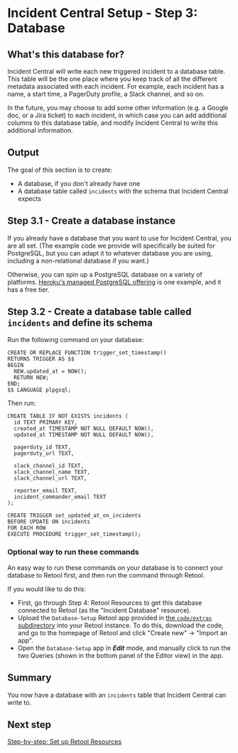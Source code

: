 # Incident Central Setup - Step 3: Database

## What's this database for?
Incident Central will write each new triggered incident to a database table. This table will be the one place where you keep track of all the different metadata associated with each incident. For example, each incident has a name, a start time, a PagerDuty profile, a Slack channel, and so on.

In the future, you may choose to add some other information (e.g. a Google doc, or a Jira ticket) to each incident, in which case you can add additional columns to this database table, and modify Incident Central to write this additional information.

## Output
The goal of this section is to create:
* A database, if you don't already have one
* A database table called `incidents` with the schema that Incident Central expects

## Step 3.1 - Create a database instance
If you already have a database that you want to use for Incident Central, you are all set. (The example code we provide will specifically be suited for PostgreSQL, but you can adapt it to whatever database you are using, including a non-relational database if you want.)

Otherwise, you can spin up a PostgreSQL database on a variety of platforms. [Heroku's managed PostgreSQL offering](https://www.heroku.com/postgres) is one example, and it has a free tier.

## Step 3.2 - Create a database table called `incidents` and define its schema
Run the following command on your database:
```
CREATE OR REPLACE FUNCTION trigger_set_timestamp()
RETURNS TRIGGER AS $$
BEGIN
  NEW.updated_at = NOW();
  RETURN NEW;
END;
$$ LANGUAGE plpgsql;
```

Then run:
```
CREATE TABLE IF NOT EXISTS incidents (
  id TEXT PRIMARY KEY,
  created_at TIMESTAMP NOT NULL DEFAULT NOW(),
  updated_at TIMESTAMP NOT NULL DEFAULT NOW(),

  pagerduty_id TEXT,
  pagerduty_url TEXT,

  slack_channel_id TEXT,
  slack_channel_name TEXT,
  slack_channel_url TEXT,

  reporter_email TEXT,
  incident_commander_email TEXT
);

CREATE TRIGGER set_updated_at_on_incidents
BEFORE UPDATE ON incidents
FOR EACH ROW
EXECUTE PROCEDURE trigger_set_timestamp();
```
### Optional way to run these commands
An easy way to run these commands on your database is to connect your database to Retool first, and then run the command through Retool.

If you would like to do this:
* First, go through Step 4: Retool Resources to get this database connected to Retool (as the "Incident Database" resource).
* Upload the `Database-Setup` Retool app provided in [the `code/extras` subdirectory](./code/extras/) into your Retool instance. To do this, download the code, and go to the homepage of Retool and click "Create new"  → "Import an app".
* Open the `Database-Setup` app in **_Edit_** mode, and manually click to run the two Queries (shown in the bottom panel of the Editor view) in the app.

## Summary
You now have a database with an `incidents` table that Incident Central can write to.

## Next step
[Step-by-step: Set up Retool Resources](./set-up-retool-resources.md)
